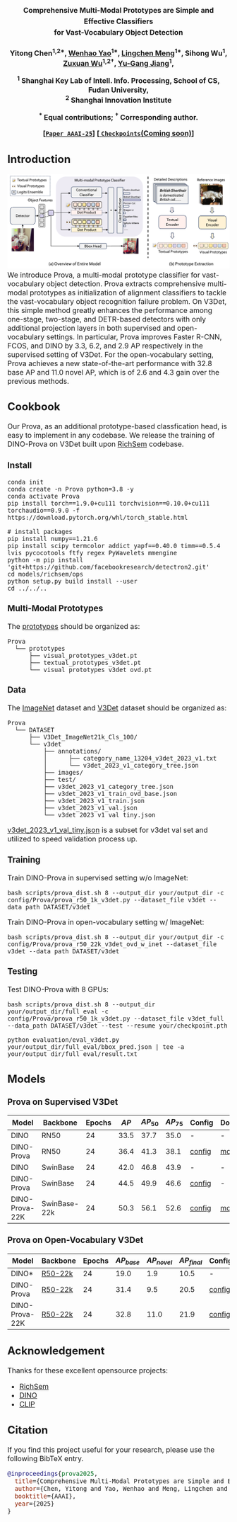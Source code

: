 # 

<div align="center">
<h2><font size=3>Comprehensive Multi-Modal Prototypes are Simple and Effective Classifiers <br> for Vast-Vocabulary Object Detection</h2>
<h4>

Yitong Chen<sup>1,2*</sup>, [Wenhao Yao](https://william-yao-2000.github.io/)<sup>1*</sup>, [Lingchen Meng](https://menglcool.github.io/)<sup>1*</sup>, Sihong Wu<sup>1</sup>, [Zuxuan Wu](https://zxwu.azurewebsites.net/)<sup>1,2&dagger;</sup>, [Yu-Gang Jiang](https://scholar.google.com/citations?user=f3_FP8AAAAAJ&hl=en)<sup>1</sup>,

<sup>1</sup> Shanghai Key Lab of Intell. Info. Processing, School of CS, Fudan University, <br>
<sup>2</sup> Shanghai Innovation Institute

 <sup>*</sup> Equal contributions; <sup>&dagger;</sup> Corresponding author.

[[`Paper AAAI-25`](https://arxiv.org/abs/2412.17800)] 
[[ `Checkpoints`(Coming soon)](#models)] 
</div>



## Introduction
![teaser](assets/arch.png)
We introduce Prova, a multi-modal prototype classifier for vast-vocabulary object detection. Prova extracts comprehensive multi-modal prototypes as initialization of alignment classifiers to tackle the vast-vocabulary object recognition failure problem. On V3Det, this simple method greatly enhances the performance among one-stage, two-stage, and DETR-based detectors with only additional projection layers in both supervised and open-vocabulary settings. In particular, Prova improves Faster R-CNN, FCOS, and DINO by 3.3, 6.2, and 2.9 AP respectively in the supervised setting of V3Det. For the open-vocabulary setting, Prova achieves a new state-of-the-art performance with 32.8 base AP and 11.0 novel AP, which is of 2.6 and 4.3 gain over the previous methods.


## Cookbook
Our Prova, as an additional prototype-based classfication head, is easy to implement in any codebase. We release the training of DINO-Prova on V3Det built upon [RichSem](https://github.com/MengLcool/RichSem) codebase.
### Install
```
conda init
conda create -n Prova python=3.8 -y
conda activate Prova
pip install torch==1.9.0+cu111 torchvision==0.10.0+cu111 torchaudio==0.9.0 -f https://download.pytorch.org/whl/torch_stable.html

# install packages
pip install numpy==1.21.6
pip install scipy termcolor addict yapf==0.40.0 timm==0.5.4 lvis pycocotools ftfy regex PyWavelets mmengine
python -m pip install 'git+https://github.com/facebookresearch/detectron2.git'
cd models/richsem/ops
python setup.py build install --user
cd ../../..
```
### Multi-Modal Prototypes
The [prototypes]() should be organized as:
```
Prova
  └── prototypes
      ├── visual_prototypes_v3det.pt
      ├── textual_prototypes_v3det.pt
      └── visual_prototypes_v3det_ovd.pt 
```
### Data
The [ImageNet](https://huggingface.co/datasets/yhcao/V3Det_ImageNet21k_Cls_100) dataset and [V3Det](https://v3det.openxlab.org.cn/) dataset should be organized as:
```
Prova
  └── DATASET
      ├── V3Det_ImageNet21k_Cls_100/
      └── v3det
          ├── annotations/
          │      ├── category_name_13204_v3det_2023_v1.txt
          │      └── v3det_2023_v1_category_tree.json
          ├── images/
          ├── test/
          ├── v3det_2023_v1_category_tree.json
          ├── v3det_2023_v1_train_ovd_base.json
          ├── v3det_2023_v1_train.json
          ├── v3det_2023_v1_val.json
          └── v3det_2023_v1_val_tiny.json  
```
[v3det_2023_v1_val_tiny.json]() is a subset for v3det val set and utilized to speed validation process up.

### Training
Train DINO-Prova in supervised setting w/o ImageNet:
```
bash scripts/prova_dist.sh 8 --output_dir your/output_dir -c config/Prova/prova_r50_1k_v3det.py --dataset_file v3det --data_path DATASET/v3det
```

Train DINO-Prova in open-vocabulary setting w/ ImageNet:
```
bash scripts/prova_dist.sh 8 --output_dir your/output_dir -c config/Prova/prova_r50_22k_v3det_ovd_w_inet --dataset_file v3det --data_path DATASET/v3det
```

### Testing
Test DINO-Prova with 8 GPUs:
```
bash scripts/prova_dist.sh 8 --output_dir your/output_dir/full_eval -c config/Prova/prova_r50_1k_v3det.py --dataset_file v3det_full --data_path DATASET/v3det --test --resume your/checkpoint.pth

python evaluation/eval_v3det.py your/output_dir/full_eval/bbox_pred.json | tee -a your/output_dir/full_eval/result.txt
```
## Models
### Prova on Supervised V3Det
| Model  | Backbone | Epochs | $AP$ | $AP_{50}$| $AP_{75}$| Config | Download |
| ------ | -------- | ------- | ------ | ------ | ----- | ----- | ----- |
| DINO | RN50  |24 | 33.5 | 37.7 | 35.0 | - | - |
| DINO-Prova | RN50 | 24 | 36.4 | 41.3 | 38.1 | [config](config/Prova/prova_r50_1k_v3det.py) | [model]() |
| DINO | SwinBase  |24 | 42.0 | 46.8 | 43.9 | - | - |
| DINO-Prova | SwinBase | 24 | 44.5 | 49.9 | 46.6 | [config](config/Prova/prova_swinb_1k_v3det.py) | - |
| DINO-Prova-22K | SwinBase-22k | 24 | 50.3 | 56.1 | 52.6 | [config](config/Prova/prova_swinb_22k_v3det_w_inet.py) | [model]() |

### Prova on Open-Vocabulary V3Det
| Model  | Backbone | Epochs | $AP_{base}$ | $AP_{novel}$| $AP_{final}$| Config | Download |
| ------ | -------- | ------- | ------ | ------ | ----- | ----- | ----- |
| DINO* | [R50-22k](https://miil-public-eu.oss-eu-central-1.aliyuncs.com/model-zoo/ImageNet_21K_P/models/resnet50_miil_21k.pth)  |24 | 19.0 | 1.9 | 10.5 | - | - |
| DINO-Prova | [R50-22k](https://miil-public-eu.oss-eu-central-1.aliyuncs.com/model-zoo/ImageNet_21K_P/models/resnet50_miil_21k.pth) | 24 | 31.4 | 9.5 | 20.5 | [config](config/Prova/prova_r50_22k_v3det_ovd.py) | - |
| DINO-Prova-22K |  [R50-22k](https://miil-public-eu.oss-eu-central-1.aliyuncs.com/model-zoo/ImageNet_21K_P/models/resnet50_miil_21k.pth)| 24 | 32.8 | 11.0 | 21.9 | [config](config/Prova/prova_r50_22k_v3det_ovd_w_inet.py) | [model]() |

## Acknowledgement
Thanks for these excellent opensource projects: 
* [RichSem](https://github.com/MengLcool/RichSem)  
* [DINO](https://github.com/IDEA-Research/DINO)  
* [CLIP](https://github.com/openai/CLIP) 

## Citation

If you find this project useful for your research, please use the following BibTeX entry.
```bibtex
@inproceedings{prova2025,
  title={Comprehensive Multi-Modal Prototypes are Simple and Effective Classifiers for Vast-Vocabulary Object Detection},
  author={Chen, Yitong and Yao, Wenhao and Meng, Lingchen and Wu, Sihong and Wu, Zuxuan and Jiang, Yu-Gang},
  booktitle={AAAI},
  year={2025}
}
```
